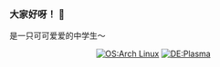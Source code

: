 ### 大家好呀！ 👋

是一只可可爱爱的中学生～

<div align="center">
  
  [![OS:Arch Linux](https://img.shields.io/badge/OS-Arch-blue?style=flat-square&logo=archlinux)](https://archlinux.org)
  [![DE:Plasma](https://img.shields.io/badge/DE-KDE-darkblue?style=flat-square&logo=KDE)](https://kde.org)

  
</div>
